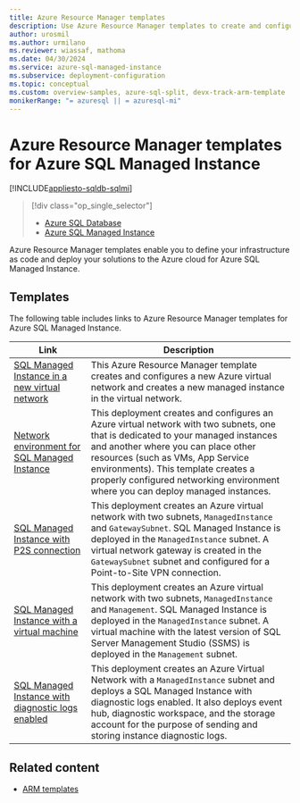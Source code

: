 ```yaml
---
title: Azure Resource Manager templates
description: Use Azure Resource Manager templates to create and configure Azure SQL Managed Instance.
author: urosmil
ms.author: urmilano
ms.reviewer: wiassaf, mathoma
ms.date: 04/30/2024
ms.service: azure-sql-managed-instance
ms.subservice: deployment-configuration
ms.topic: conceptual
ms.custom: overview-samples, azure-sql-split, devx-track-arm-template
monikerRange: "= azuresql || = azuresql-mi"
---
```


# Azure Resource Manager templates for Azure SQL Managed Instance
[!INCLUDE[appliesto-sqldb-sqlmi](../includes/appliesto-sqlmi.md)]

> [!div class="op_single_selector"]
> * [Azure SQL Database](../database/arm-templates-content-guide.md?view=azuresql&preserve-view=true)
> * [Azure SQL Managed Instance](arm-templates-content-guide.md?view=azuresql&preserve-view=true)

Azure Resource Manager templates enable you to define your infrastructure as code and deploy your solutions to the Azure cloud for Azure SQL Managed Instance.


## Templates

The following table includes links to Azure Resource Manager templates for Azure SQL Managed Instance.

|Link|Description|
|---|---|
| [SQL Managed Instance in a new virtual network](https://github.com/Azure/azure-quickstart-templates/tree/master/quickstarts/microsoft.sql/sqlmi-new-vnet) | This Azure Resource Manager template creates and configures a new Azure virtual network and creates a new managed instance in the virtual network. |
| [Network environment for SQL Managed Instance](https://github.com/Azure/azure-quickstart-templates/tree/master/quickstarts/microsoft.sql/sql-managed-instance-azure-environment) | This deployment creates and configures an Azure virtual network with two subnets, one that is dedicated to your managed instances and another where you can place other resources (such as VMs, App Service environments). This template creates a properly configured networking environment where you can deploy managed instances. |
| [SQL Managed Instance with P2S connection](https://github.com/Azure/azure-quickstart-templates/tree/master/quickstarts/microsoft.sql/sqlmi-new-vnet-w-point-to-site-vpn) | This deployment creates an Azure virtual network with two subnets, `ManagedInstance` and `GatewaySubnet`. SQL Managed Instance is deployed in the `ManagedInstance` subnet. A virtual network gateway is created in the `GatewaySubnet` subnet and configured for a Point-to-Site VPN connection. |
| [SQL Managed Instance with a virtual machine](https://github.com/Azure/azure-quickstart-templates/tree/master/quickstarts/microsoft.sql/sqlmi-new-vnet-w-jumpbox) | This deployment creates an Azure virtual network with two subnets, `ManagedInstance` and `Management`. SQL Managed Instance is deployed in the `ManagedInstance` subnet. A virtual machine with the latest version of SQL Server Management Studio (SSMS) is deployed in the `Management` subnet. |
| [SQL Managed Instance with diagnostic logs enabled](https://github.com/Azure/azure-quickstart-templates/tree/master/quickstarts/microsoft.sql/sqlmi-new-vnet-w-diagnostic-settings) | This deployment creates an Azure Virtual Network with a `ManagedInstance` subnet and deploys a SQL Managed Instance with diagnostic logs enabled. It also deploys event hub, diagnostic workspace, and the storage account for the purpose of sending and storing instance diagnostic logs. |


## Related content

- [ARM templates](/azure/azure-resource-manager/templates/overview)
